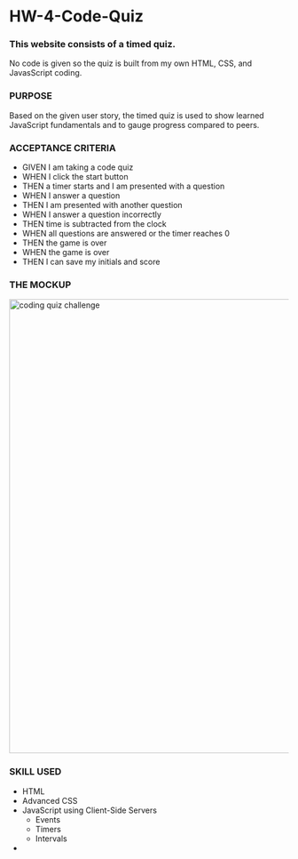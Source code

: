 # HW-4-Code-Quiz

### This website consists of a timed quiz.

No code is given so the quiz is built from my own HTML, CSS, and JavasScript coding.

### PURPOSE

Based on the given user story, the timed quiz is used to show learned JavaScript fundamentals and to gauge progress compared to peers. 


### ACCEPTANCE CRITERIA

* GIVEN I am taking a code quiz
* WHEN I click the start button
* THEN a timer starts and I am presented with a question
* WHEN I answer a question
* THEN I am presented with another question
* WHEN I answer a question incorrectly
* THEN time is subtracted from the clock
* WHEN all questions are answered or the timer reaches 0
* THEN the game is over
* WHEN the game is over
* THEN I can save my initials and score

### THE MOCKUP

<img width="817" alt="coding quiz challenge" src="https://user-images.githubusercontent.com/119267074/211990144-e4f8b929-45c0-4b4a-8c58-7b4b01a9782a.png">

### SKILL USED

* HTML
* Advanced CSS
* JavaScript using Client-Side Servers
   * Events
   * Timers
   * Intervals
* 

